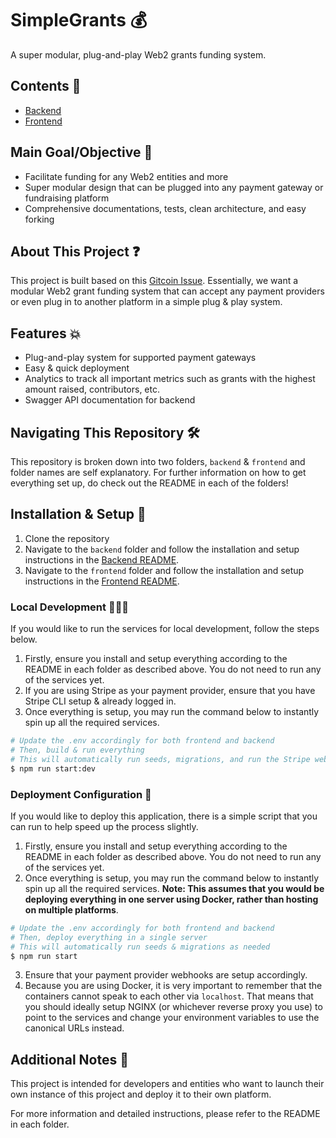 # SimpleGrants 💰

A super modular, plug-and-play Web2 grants funding system.

## Contents 📄

- [Backend](./backend/)
- [Frontend](./frontend/)

## Main Goal/Objective 🎯

- Facilitate funding for any Web2 entities and more
- Super modular design that can be plugged into any payment gateway or fundraising platform
- Comprehensive documentations, tests, clean architecture, and easy forking

## About This Project ❓

This project is built based on this [Gitcoin Issue](https://gitcoin.co/issue/29568). Essentially, we want a modular Web2 grant funding system that can accept any payment providers or even plug in to another platform in a simple plug & play system.

## Features 💥

- Plug-and-play system for supported payment gateways
- Easy & quick deployment
- Analytics to track all important metrics such as grants with the highest amount raised, contributors, etc.
- Swagger API documentation for backend

## Navigating This Repository 🛠

This repository is broken down into two folders, `backend` & `frontend` and folder names are self explanatory. For further information on how to get everything set up, do check out the README in each of the folders!

## Installation & Setup 🧪

1. Clone the repository
2. Navigate to the `backend` folder and follow the installation and setup instructions in the [Backend README](./backend/README.md).
3. Navigate to the `frontend` folder and follow the installation and setup instructions in the [Frontend README](./frontend/README.md).

### Local Development 👨🏻‍💻

If you would like to run the services for local development, follow the steps below.

1. Firstly, ensure you install and setup everything according to the README in each folder as described above. You do not need to run any of the services yet.
2. If you are using Stripe as your payment provider, ensure that you have Stripe CLI setup & already logged in.
3. Once everything is setup, you may run the command below to instantly spin up all the required services.

```bash
# Update the .env accordingly for both frontend and backend
# Then, build & run everything
# This will automatically run seeds, migrations, and run the Stripe webhook listener
$ npm run start:dev
```

### Deployment Configuration 🚀

If you would like to deploy this application, there is a simple script that you can run to help speed up the process slightly.

1. Firstly, ensure you install and setup everything according to the README in each folder as described above. You do not need to run any of the services yet.
2. Once everything is setup, you may run the command below to instantly spin up all the required services. **Note: This assumes that you would be deploying everything in one server using Docker, rather than hosting on multiple platforms**.

```bash
# Update the .env accordingly for both frontend and backend
# Then, deploy everything in a single server
# This will automatically run seeds & migrations as needed
$ npm run start
```

3. Ensure that your payment provider webhooks are setup accordingly.
4. Because you are using Docker, it is very important to remember that the containers cannot speak to each other via `localhost`. That means that you should ideally setup NGINX (or whichever reverse proxy you use) to point to the services and change your environment variables to use the canonical URLs instead.

## Additional Notes 🧠

This project is intended for developers and entities who want to launch their own instance of this project and deploy it to their own platform.

For more information and detailed instructions, please refer to the README in each folder.
